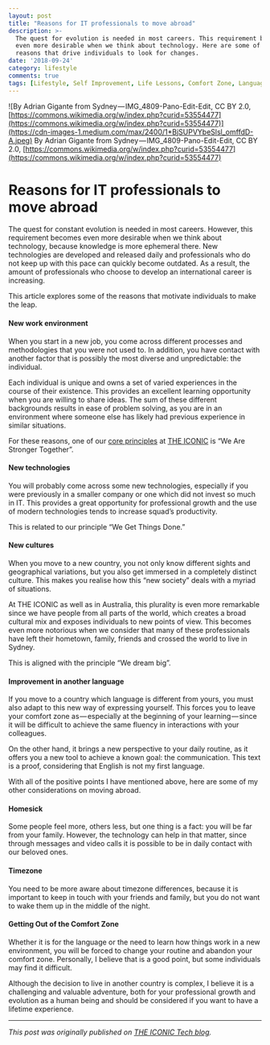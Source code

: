 ```yaml
---
layout: post
title: "Reasons for IT professionals to move abroad"
description: >-
  The quest for evolution is needed in most careers. This requirement becomes
  even more desirable when we think about technology. Here are some of the
  reasons that drive individuals to look for changes.
date: '2018-09-24'
category: lifestyle
comments: true
tags: [Lifestyle, Self Improvement, Life Lessons, Comfort Zone, Language Learning]
---
```


![By Adrian Gigante from Sydney — IMG\_4809-Pano-Edit-Edit, CC BY 2.0, [https://commons.wikimedia.org/w/index.php?curid=53554477](https://commons.wikimedia.org/w/index.php?curid=53554477)](https://cdn-images-1.medium.com/max/2400/1*BjSUPVYbeSlsl_omffdD-A.jpeg)
By Adrian Gigante from Sydney — IMG\_4809-Pano-Edit-Edit, CC BY 2.0, [https://commons.wikimedia.org/w/index.php?curid=53554477](https://commons.wikimedia.org/w/index.php?curid=53554477)

# Reasons for IT professionals to move abroad

The quest for constant evolution is needed in most careers. However, this requirement becomes even more desirable when we think about technology, because knowledge is more ephemeral there. New technologies are developed and released daily and professionals who do not keep up with this pace can quickly become outdated. As a result, the amount of professionals who choose to develop an international career is increasing.

This article explores some of the reasons that motivate individuals to make the leap.

#### New work environment

When you start in a new job, you come across different processes and methodologies that you were not used to. In addition, you have contact with another factor that is possibly the most diverse and unpredictable: the individual.

Each individual is unique and owns a set of varied experiences in the course of their existence. This provides an excellent learning opportunity when you are willing to share ideas. The sum of these different backgrounds results in ease of problem solving, as you are in an environment where someone else has likely had previous experience in similar situations.

For these reasons, one of our [core principles](https://www.linkedin.com/company/the-iconic/) at [THE ICONIC](https://www.theiconic.com.au/) is “We Are Stronger Together”.

#### New technologies

You will probably come across some new technologies, especially if you were previously in a smaller company or one which did not invest so much in IT. This provides a great opportunity for professional growth and the use of modern technologies tends to increase squad’s productivity.

This is related to our principle “We Get Things Done.”

#### New cultures

When you move to a new country, you not only know different sights and geographical variations, but you also get immersed in a completely distinct culture. This makes you realise how this “new society” deals with a myriad of situations.

At THE ICONIC as well as in Australia, this plurality is even more remarkable since we have people from all parts of the world, which creates a broad cultural mix and exposes individuals to new points of view. This becomes even more notorious when we consider that many of these professionals have left their hometown, family, friends and crossed the world to live in Sydney.

This is aligned with the principle “We dream big”.

#### Improvement in another language

If you move to a country which language is different from yours, you must also adapt to this new way of expressing yourself. This forces you to leave your comfort zone as — especially at the beginning of your learning — since it will be difficult to achieve the same fluency in interactions with your colleagues.

On the other hand, it brings a new perspective to your daily routine, as it offers you a new tool to achieve a known goal: the communication. This text is a proof, considering that English is not my first language.

With all of the positive points I have mentioned above, here are some of my other considerations on moving abroad.

#### Homesick

Some people feel more, others less, but one thing is a fact: you will be far from your family. However, the technology can help in that matter, since through messages and video calls it is possible to be in daily contact with our beloved ones.

#### Timezone

You need to be more aware about timezone differences, because it is important to keep in touch with your friends and family, but you do not want to wake them up in the middle of the night.

#### Getting Out of the Comfort Zone

Whether it is for the language or the need to learn how things work in a new environment, you will be forced to change your routine and abandon your comfort zone. Personally, I believe that is a good point, but some individuals may find it difficult.

Although the decision to live in another country is complex, I believe it is a challenging and valuable adventure, both for your professional growth and evolution as a human being and should be considered if you want to have a lifetime experience.

---
*This post was originally published on [THE ICONIC Tech blog](https://theiconic.tech/reasons-for-it-professionals-to-move-abroad-bf7feb4710f2).*
